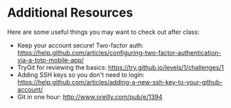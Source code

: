# Additional Resources
Here are some useful things you may want to check out after class:
* Keep your account secure! Two-factor auth: https://help.github.com/articles/configuring-two-factor-authentication-via-a-totp-mobile-app/
* TryGit for reviewing the basics: https://try.github.io/levels/1/challenges/1
* Adding SSH keys so you don't need to login: https://help.github.com/articles/adding-a-new-ssh-key-to-your-github-account/
* Git in one hour: http://www.oreilly.com/pub/e/1394
